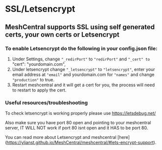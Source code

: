 # SSL/Letsencrypt

## MeshCentral supports SSL using self generated certs, your own certs or Letsencrypt

### To enable Letsencrypt do the following in your config.json file:

1. Under Settings, change `"_redirPort"` to `"redirPort"` and `"_cert" to `"cert": "yourdomain.com",
2. Under letsencrypt change `"_letsencrypt"` to `"letsencrypt"`, enter your email address at `"email"` and yourdomain.com for `"names"` and change `"production"` to true.
3. Restart meshcentral and it will get a cert for you, the process will need to restart to apply the cert.

### Useful resources/troubleshooting

To check letsencrypt is working properly please use https://letsdebug.net/

Also make sure you have port 80 open and pointing to your meshcentral server, IT WILL NOT work if port 80 isnt open and it HAS to be port 80.

You can read more about Letsencrypt and meshcentral [here] (https://ylianst.github.io/MeshCentral/meshcentral/#lets-encrypt-support). 
